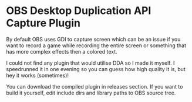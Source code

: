 # OBS Desktop Duplication API Capture Plugin
By default OBS uses GDI to capture screen which can be an issue if you want to record a game while recording the entire screen or something that has more complex effects then a colored text.

I could not find any plugin that would utilise DDA so I made it myself. I speedrunned it in one evening so you can guess how high quality it is, but hey it works (sometimes)!

You can download the compiled plugin in releases section. If you want to build it yourself, edit include dirs and library paths to OBS source tree.
